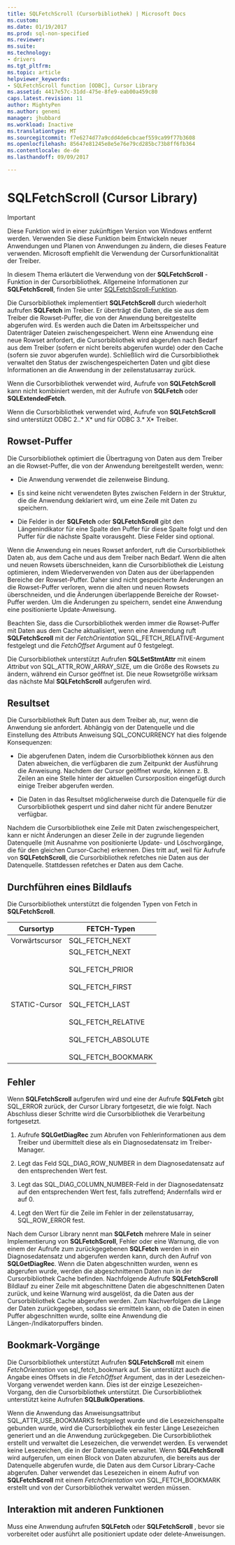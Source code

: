 ```yaml
---
title: SQLFetchScroll (Cursorbibliothek) | Microsoft Docs
ms.custom: 
ms.date: 01/19/2017
ms.prod: sql-non-specified
ms.reviewer: 
ms.suite: 
ms.technology:
- drivers
ms.tgt_pltfrm: 
ms.topic: article
helpviewer_keywords:
- SQLFetchScroll function [ODBC], Cursor Library
ms.assetid: 4417e57c-31dd-475e-8fe9-eab00a459c80
caps.latest.revision: 11
author: MightyPen
ms.author: genemi
manager: jhubbard
ms.workload: Inactive
ms.translationtype: MT
ms.sourcegitcommit: f7e6274d77a9cdd4de6cbcaef559ca99f77b3608
ms.openlocfilehash: 85647e81245e8e5e76e79cd285bc73b8ff6fb364
ms.contentlocale: de-de
ms.lasthandoff: 09/09/2017

---
```

# <a name="sqlfetchscroll-cursor-library"></a>SQLFetchScroll (Cursor Library)
> [!IMPORTANT]  
>  Diese Funktion wird in einer zukünftigen Version von Windows entfernt werden. Verwenden Sie diese Funktion beim Entwickeln neuer Anwendungen und Planen von Anwendungen zu ändern, die dieses Feature verwenden. Microsoft empfiehlt die Verwendung der Cursorfunktionalität der Treiber.  
  
 In diesem Thema erläutert die Verwendung von der **SQLFetchScroll** -Funktion in der Cursorbibliothek. Allgemeine Informationen zur **SQLFetchScroll**, finden Sie unter [SQLFetchScroll-Funktion](../../../odbc/reference/syntax/sqlfetchscroll-function.md).  
  
 Die Cursorbibliothek implementiert **SQLFetchScroll** durch wiederholt aufrufen **SQLFetch** im Treiber. Er überträgt die Daten, die sie aus dem Treiber die Rowset-Puffer, die von der Anwendung bereitgestellte abgerufen wird. Es werden auch die Daten im Arbeitsspeicher und Datenträger Dateien zwischengespeichert. Wenn eine Anwendung eine neue Rowset anfordert, die Cursorbibliothek wird abgerufen nach Bedarf aus dem Treiber (sofern er nicht bereits abgerufen wurde) oder den Cache (sofern sie zuvor abgerufen wurde). Schließlich wird die Cursorbibliothek verwaltet den Status der zwischengespeicherten Daten und gibt diese Informationen an die Anwendung in der zeilenstatusarray zurück.  
  
 Wenn die Cursorbibliothek verwendet wird, Aufrufe von **SQLFetchScroll** kann nicht kombiniert werden, mit der Aufrufe von **SQLFetch** oder **SQLExtendedFetch**.  
  
 Wenn die Cursorbibliothek verwendet wird, Aufrufe von **SQLFetchScroll** sind unterstützt ODBC 2..* X* und für ODBC 3.* X* Treiber.  
  
## <a name="rowset-buffers"></a>Rowset-Puffer  
 Die Cursorbibliothek optimiert die Übertragung von Daten aus dem Treiber an die Rowset-Puffer, die von der Anwendung bereitgestellt werden, wenn:  
  
-   Die Anwendung verwendet die zeilenweise Bindung.  
  
-   Es sind keine nicht verwendeten Bytes zwischen Feldern in der Struktur, die die Anwendung deklariert wird, um eine Zeile mit Daten zu speichern.  
  
-   Die Felder in der **SQLFetch** oder **SQLFetchScroll** gibt den Längenindikator für eine Spalte den Puffer für diese Spalte folgt und den Puffer für die nächste Spalte vorausgeht. Diese Felder sind optional.  
  
 Wenn die Anwendung ein neues Rowset anfordert, ruft die Cursorbibliothek Daten ab, aus dem Cache und aus dem Treiber nach Bedarf. Wenn die alten und neuen Rowsets überschneiden, kann die Cursorbibliothek die Leistung optimieren, indem Wiederverwenden von Daten aus der überlappenden Bereiche der Rowset-Puffer. Daher sind nicht gespeicherte Änderungen an die Rowset-Puffer verloren, wenn die alten und neuen Rowsets überschneiden, und die Änderungen überlappende Bereiche der Rowset-Puffer werden. Um die Änderungen zu speichern, sendet eine Anwendung eine positionierte Update-Anweisung.  
  
 Beachten Sie, dass die Cursorbibliothek werden immer die Rowset-Puffer mit Daten aus dem Cache aktualisiert, wenn eine Anwendung ruft **SQLFetchScroll** mit der *FetchOrientation* SQL_FETCH_RELATIVE-Argument festgelegt und die *FetchOffset* Argument auf 0 festgelegt.  
  
 Die Cursorbibliothek unterstützt Aufrufen **SQLSetStmtAttr** mit einem *Attribut* von SQL_ATTR_ROW_ARRAY_SIZE, um die Größe des Rowsets zu ändern, während ein Cursor geöffnet ist. Die neue Rowsetgröße wirksam das nächste Mal **SQLFetchScroll** aufgerufen wird.  
  
## <a name="result-set-membership"></a>Resultset  
 Die Cursorbibliothek Ruft Daten aus dem Treiber ab, nur, wenn die Anwendung sie anfordert. Abhängig von der Datenquelle und die Einstellung des Attributs Anweisung SQL_CONCURRENCY hat dies folgende Konsequenzen:  
  
-   Die abgerufenen Daten, indem die Cursorbibliothek können aus den Daten abweichen, die verfügbaren die zum Zeitpunkt der Ausführung die Anweisung. Nachdem der Cursor geöffnet wurde, können z. B. Zeilen an eine Stelle hinter der aktuellen Cursorposition eingefügt durch einige Treiber abgerufen werden.  
  
-   Die Daten in das Resultset möglicherweise durch die Datenquelle für die Cursorbibliothek gesperrt und sind daher nicht für andere Benutzer verfügbar.  
  
 Nachdem die Cursorbibliothek eine Zeile mit Daten zwischengespeichert, kann er nicht Änderungen an dieser Zeile in der zugrunde liegenden Datenquelle (mit Ausnahme von positionierte Update- und Löschvorgänge, die für den gleichen Cursor-Cache) erkennen. Dies tritt auf, weil für Aufrufe von **SQLFetchScroll**, die Cursorbibliothek refetches nie Daten aus der Datenquelle. Stattdessen refetches er Daten aus dem Cache.  
  
## <a name="scrolling"></a>Durchführen eines Bildlaufs  
 Die Cursorbibliothek unterstützt die folgenden Typen von Fetch in **SQLFetchScroll**.  
  
|Cursortyp|FETCH-Typen|  
|-----------------|-----------------|  
|Vorwärtscursor|SQL_FETCH_NEXT|  
|STATIC-Cursor|SQL_FETCH_NEXT<br /><br /> SQL_FETCH_PRIOR<br /><br /> SQL_FETCH_FIRST<br /><br /> SQL_FETCH_LAST<br /><br /> SQL_FETCH_RELATIVE<br /><br /> SQL_FETCH_ABSOLUTE<br /><br /> SQL_FETCH_BOOKMARK|  
  
## <a name="errors"></a>Fehler  
 Wenn **SQLFetchScroll** aufgerufen wird und eine der Aufrufe **SQLFetch** gibt SQL_ERROR zurück, der Cursor Library fortgesetzt, die wie folgt. Nach Abschluss dieser Schritte wird die Cursorbibliothek die Verarbeitung fortgesetzt.  
  
1.  Aufrufe **SQLGetDiagRec** zum Abrufen von Fehlerinformationen aus dem Treiber und übermittelt diese als ein Diagnosedatensatz im Treiber-Manager.  
  
2.  Legt das Feld SQL_DIAG_ROW_NUMBER in dem Diagnosedatensatz auf den entsprechenden Wert fest.  
  
3.  Legt das SQL_DIAG_COLUMN_NUMBER-Feld in der Diagnosedatensatz auf den entsprechenden Wert fest, falls zutreffend; Andernfalls wird er auf 0.  
  
4.  Legt den Wert für die Zeile im Fehler in der zeilenstatusarray, SQL_ROW_ERROR fest.  
  
 Nach dem Cursor Library nennt man **SQLFetch** mehrere Male in seiner Implementierung von **SQLFetchScroll**, Fehler oder eine Warnung, die von einem der Aufrufe zum zurückgegebenen **SQLFetch** werden in ein Diagnosedatensatz und abgerufen werden kann, durch den Aufruf von **SQLGetDiagRec**. Wenn die Daten abgeschnitten wurden, wenn es abgerufen wurde, werden die abgeschnittenen Daten nun in der Cursorbibliothek Cache befinden. Nachfolgende Aufrufe **SQLFetchScroll** Bildlauf zu einer Zeile mit abgeschnittene Daten die abgeschnittenen Daten zurück, und keine Warnung wird ausgelöst, da die Daten aus der Cursorbibliothek Cache abgerufen werden. Zum Nachverfolgen die Länge der Daten zurückgegeben, sodass sie ermitteln kann, ob die Daten in einen Puffer abgeschnitten wurde, sollte eine Anwendung die Längen-/Indikatorpuffers binden.  
  
## <a name="bookmark-operations"></a>Bookmark-Vorgänge  
 Die Cursorbibliothek unterstützt Aufrufen **SQLFetchScroll** mit einem *FetchOrientation* von sql_fetch_bookmark auf. Sie unterstützt auch die Angabe eines Offsets in die *FetchOffset* Argument, das in der Lesezeichen-Vorgang verwendet werden kann. Dies ist der einzige Lesezeichen-Vorgang, den die Cursorbibliothek unterstützt. Die Cursorbibliothek unterstützt keine Aufrufen **SQLBulkOperations**.  
  
 Wenn die Anwendung das Anweisungsattribut SQL_ATTR_USE_BOOKMARKS festgelegt wurde und die Lesezeichenspalte gebunden wurde, wird die Cursorbibliothek ein fester Länge Lesezeichen generiert und an die Anwendung zurückgegeben. Die Cursorbibliothek erstellt und verwaltet die Lesezeichen, die verwendet werden. Es verwendet keine Lesezeichen, die in der Datenquelle verwaltet. Wenn **SQLFetchScroll** wird aufgerufen, um einen Block von Daten abzurufen, die bereits aus der Datenquelle abgerufen wurde, die Daten aus dem Cursor Library-Cache abgerufen. Daher verwendet das Lesezeichen in einem Aufruf von **SQLFetchScroll** mit einem *FetchOrientation* von SQL_FETCH_BOOKMARK erstellt und von der Cursorbibliothek verwaltet werden müssen.  
  
## <a name="interaction-with-other-functions"></a>Interaktion mit anderen Funktionen  
 Muss eine Anwendung aufrufen **SQLFetch** oder **SQLFetchScroll** , bevor sie vorbereitet oder ausführt alle positioniert update oder delete-Anweisungen.

